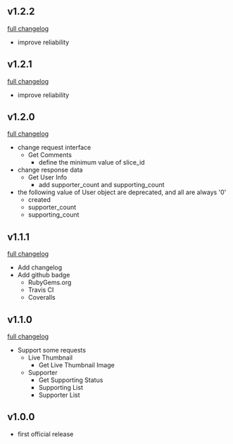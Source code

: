 ## v1.2.2
[full changelog](http://github.com/ysato5654/twicas_stream/compare/v1.2.2...v1.2.1)

* improve reliability

## v1.2.1
[full changelog](http://github.com/ysato5654/twicas_stream/compare/v1.2.1...v1.2.0)

* improve reliability

## v1.2.0
[full changelog](http://github.com/ysato5654/twicas_stream/compare/v1.1.1...v1.2.0)

* change request interface
	* Get Comments
		- define the minimum value of slice_id
* change response data
	* Get User Info
		- add supporter_count and supporting_count
* the following value of User object are deprecated, and all are always '0'
	- created
	- supporter_count
	- supporting_count

## v1.1.1
[full changelog](http://github.com/ysato5654/twicas_stream/compare/v1.1.0...v1.1.1)

* Add changelog
* Add github badge
	- RubyGems.org
	- Travis CI
	- Coveralls

## v1.1.0
[full changelog](http://github.com/ysato5654/twicas_stream/compare/v1.0.0...v1.1.0)

* Support some requests
	* Live Thumbnail
		- Get Live Thumbnail Image
	* Supporter
		- Get Supporting Status
		- Supporting List
		- Supporter List

## v1.0.0

* first official release
